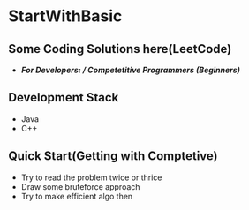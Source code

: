 # StartWithBasic


## Some Coding Solutions here(LeetCode)

* _**For Developers: / Competetitive Programmers (Beginners)**_ 

## Development Stack
* Java 
* C++


## Quick Start(Getting with Comptetive)
* Try to read the problem twice or thrice 
* Draw some bruteforce approach 
* Try to make efficient algo then

